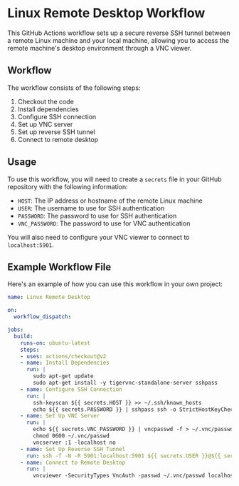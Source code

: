 # Linux Remote Desktop Workflow

This GitHub Actions workflow sets up a secure reverse SSH tunnel between a remote Linux machine and your local machine, allowing you to access the remote machine's desktop environment through a VNC viewer.

## Workflow

The workflow consists of the following steps:

1. Checkout the code
2. Install dependencies
3. Configure SSH connection
4. Set up VNC server
5. Set up reverse SSH tunnel
6. Connect to remote desktop

## Usage

To use this workflow, you will need to create a `secrets` file in your GitHub repository with the following information:

- `HOST`: The IP address or hostname of the remote Linux machine
- `USER`: The username to use for SSH authentication
- `PASSWORD`: The password to use for SSH authentication
- `VNC_PASSWORD`: The password to use for VNC authentication

You will also need to configure your VNC viewer to connect to `localhost:5901`.

## Example Workflow File

Here's an example of how you can use this workflow in your own project:

```yaml
name: Linux Remote Desktop

on:
  workflow_dispatch:

jobs:
  build:
    runs-on: ubuntu-latest
    steps:
    - uses: actions/checkout@v2
    - name: Install Dependencies
      run: |
        sudo apt-get update
        sudo apt-get install -y tigervnc-standalone-server sshpass
    - name: Configure SSH Connection
      run: |
        ssh-keyscan ${{ secrets.HOST }} >> ~/.ssh/known_hosts
        echo ${{ secrets.PASSWORD }} | sshpass ssh -o StrictHostKeyChecking=no ${{ secrets.USER }}@${{ secrets.HOST }}
    - name: Set Up VNC Server
      run: |
        echo ${{ secrets.VNC_PASSWORD }} | vncpasswd -f > ~/.vnc/passwd
        chmod 0600 ~/.vnc/passwd
        vncserver :1 -localhost no
    - name: Set Up Reverse SSH Tunnel
      run: ssh -f -N -R 5901:localhost:5901 ${{ secrets.USER }}@${{ secrets.HOST }}
    - name: Connect to Remote Desktop
      run: |
        vncviewer -SecurityTypes VncAuth -passwd ~/.vnc/passwd localhost:1
